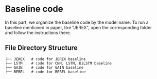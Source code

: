 # Baseline code

In this part, we organize the baseline code by the model name. To run a baseline mentioned in paper, like "JEREX", open the corresponding folder and follow the instructions there.

## File Directory Structure

```
├── JEREX   # code for JEREX baseline
├── LSTM    # code for CNN, LSTM, BiLSTM baseline
├── GAIN    # code for GAIN baseline
├── REBEL   # code for REBEL baseline
```
